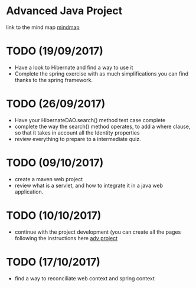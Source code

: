 # Advanced Java Project

link to the mind map [mindmap](https://www.mindomo.com/mindmap/2017s2_adv-9b48c876473a40b399a2e8faf67f8e12 "mindmap") 
 
# TODO (19/09/2017)
- Have a look to Hibernate and find a way to use it
- Complete the spring exercise with as much simplifications you can find thanks to the spring framework.

# TODO (26/09/2017)
- Have your HibernateDAO.search() method test case complete
- complete the way the search() method operates, to add a where clause, so that it takes in account all the Identity properties
- review everything to prepare to a intermediate quiz.

# TODO (09/10/2017)
- create a maven web project
- review what is a servlet, and how to integrate it in a java web application.

# TODO (10/10/2017)
- continue with the project development (you can create all the pages following the instructions here [adv project](http://thomas-broussard.fr/work/java/courses/project/advanced.xhtml "adv project") 

# TODO (17/10/2017)
- find a way to reconciliate web context and spring context